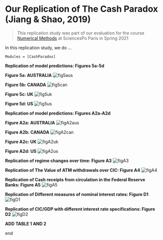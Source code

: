 # Our Replication of The Cash Paradox (Jiang & Shao, 2019)

> This replication study was part of our evaluation for the course [Numerical Methods](https://floswald.github.io/NumericalMethods/) at SciencesPo Paris in Spring 2021

In this replication study, we do ...

```@autodocs
Modules = [CashParadox]
```

**Replication of model predictions: Figures 5a-5d**

**Figure 5a: AUSTRALIA**
![fig5aus](./assets/fig5aus.png)

**Figure 5b: CANADA**
![fig5can](./assets/fig5can.png)

**Figure 5c:  UK**
![fig5uk](./assets/fig5uk.png)

**Figure 5d: US**
![fig5us](./assets/fig5us.png)



**Replication of model predictions: Figures A2a-A2d**

**Figure A2a: AUSTRALIA**
![figA2aus](./assets/figA2aus.png)

**Figure A2b: CANADA**
![figA2can](./assets/figA2can.png)

**Figure A2c:  UK**
![figA2uk](./assets/figA2uk.png)

**Figure A2d: US**
![figA2us](./assets/figA2us.png)



**Replication of regime changes over time: Figure A3**
![figA3](./assets/figA3.png)

**Replication of The Value of ATM withdrawals over CIC: Figure A4**
![figA4](./assets/figA4.png)


**Replication of Cash receipts from circulation in the Federal Reserve Banks: Figure A5**
![figA5](./assets/figA5.png)


**Replication of Different measures of nominal interest rates: Figure D1**
![figD1](./assets/figD1.png)

**Replication of CIC/GDP with different interest rate specifications: Figure D2**
![figD2](./assets/figD2.png)

**ADD TABLE 1 AND 2**

end
